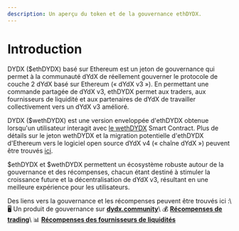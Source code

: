 ```yaml
---
description: Un aperçu du token et de la gouvernance ethDYDX.
---
```


# Introduction

DYDX ($ethDYDX) basé sur Ethereum est un jeton de gouvernance qui permet à la communauté dYdX de réellement gouverner le protocole de couche 2 dYdX basé sur Ethereum (« dYdX v3 »). En permettant une commande partagée de dYdX v3, ethDYDX permet aux traders, aux fournisseurs de liquidité et aux partenaires de dYdX de travailler collectivement vers un dYdX v3 amélioré.

DYDX ($wethDYDX) est une version enveloppée d'ethDYDX obtenue lorsqu'un utilisateur interagit avec [le wethDYDX](https://etherscan.io/address/0x46b2deae6eff3011008ea27ea36b7c27255ddfa9) Smart Contract. Plus de détails sur le jeton wethDYDX et la migration potentielle d'ethDYDX d'Ethereum vers le logiciel open source dYdX v4 (« chaîne dYdX ») peuvent être trouvés [ici](https://docs.dydx.community/dydx-token-migration/start-here/introduction).

$ethDYDX et $wethDYDX permettent un écosystème robuste autour de la gouvernance et des récompenses, chacun étant destiné à stimuler la croissance future et la décentralisation de dYdX v3, résultant en une meilleure expérience pour les utilisateurs.

Des liens vers la gouvernance et les récompenses peuvent être trouvés ici :\\ 🖥️ Un produit de gouvernance sur [**dydx.community**](https://dydx.community)\ 💰 [**Récompenses de trading**](rewards/trading-rewards.md)\ 📊 [**Récompenses des fournisseurs de liquidités**](rewards/liquidity-provider-rewards.md)

